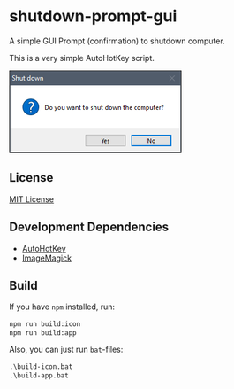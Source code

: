 # shutdown-prompt-gui
A simple GUI Prompt (confirmation) to shutdown computer.

This is a very simple AutoHotKey script.

![Screenshot][screenshot]

## License

[MIT License][license]

## Development Dependencies

* [AutoHotKey][ahk]
* [ImageMagick][magick]

## Build

If you have `npm` installed, run:
```
npm run build:icon
npm run build:app
```

Also, you can just run `bat`-files:
```
.\build-icon.bat
.\build-app.bat
```

[screenshot]: ./.github/screenshot.png
[license]: ./LICENSE
[ahk]: https://www.autohotkey.com/download/
[magick]: https://imagemagick.org/script/download.php
